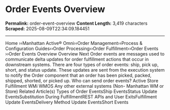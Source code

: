 # Order Events Overview

**Permalink:** order-event-overview
**Content Length:** 3,419 characters
**Scraped:** 2025-08-09T22:34:09.184451

---

Home &rsaquo;&rsaquo;Manhattan Active® Omni&rsaquo;&rsaquo;Order Management&rsaquo;&rsaquo;Process & Configuration Guides&rsaquo;&rsaquo;Order Processing&rsaquo;&rsaquo;Order Fulfillment&rsaquo;&rsaquo;Order Events ››Order Events Overview Overview Next Order events are messages used to communicate delta updates for order fulfillment actions that occur in downstream systems. There are four&nbsp;types of order events: ship, pick up, short, and status update. These updates are sent from the execution system to notify the Order component that an order has been picked, packed, shipped, shorted, or picked up. Who can send order events? Active Store Fulfillment WMi WMOS Any other external systems (Non- Manhattan WM or Store) Related Article(s) Types of Order EventsShip EventsStatus Update EventsSubstitution During FulfillmentREST APIs and User ExitsFulfillment Update EventsDelivery Method Update EventsShort Events